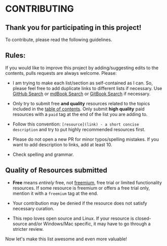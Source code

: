 # CONTRIBUTING

## Thank you for participating in this project!

To contribute, please read the following guidelines.

## Rules:

If you would like to improve this project by adding/suggesting edits to the contents, pulls requests are always welcome. Please:

* I am trying to make each list/section as self-contained as I can. So, please feel free to add duplicate links to different lists if necessary. Use [GitHub Search](https://github.com/rsapkf/42/search?q=something&unscoped_q=something) or [mdBook Search](https://rsapkf.github.io/42/?search=something) or [GitBook Search](https://rsapkff.gitbook.io/42/?q=something) if necessary.

* Only try to submit free **and quality** resources related to the topics included in the [table of contents](README.md#table-of-contents). Only submit __high quality__ paid resources with a `paid` tag at the end of the list you are adding to.

* Follow this convention: `[resource](link) - a short concise description` and try to put highly recommended resources first.

* Please do not open a new PR for minor typos/spelling mistakes. If you want to add description to links, add at least 10.

* Check spelling and grammar.

## Quality of Resources submitted

* **Free** means *entirely* free, not [freemium](https://en.wikipedia.org/wiki/Freemium), free trial or limited functionality resources. If some resource is freemium or offers a free trial only, mention it with a ```freemium``` tag at the end.

* Your contribution may be denied if the resource does not satisfy necessary curation.

* This repo loves open source and Linux. If your resource is closed-source and/or Windows/Mac specific, it may have to go through a stricter review.

Now let's make this list awesome and even more valuable!
